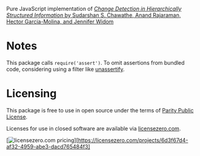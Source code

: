 Pure JavaScript implementation of [_Change Detection in Hierarchically Structured Information_ by Sudarshan S. Chawathe, Anand Rajaraman, Hector Garcia-Molina, and Jennifer Widom][paper]

[paper]: http://infolab.stanford.edu/c3/papers/html/tdiff3-8/tdiff3-8.html

# Notes

This package calls `require('assert')`.  To omit assertions from bundled code, considering using a filter like [unassertify](https://www.npmjs.com/package/unassertify).

# Licensing

This package is free to use in open source under the terms of [Parity Public License](./LICENSE).

Licenses for use in closed software are available via [licensezero.com](https://licensezero.com).

[![licensezero.com pricing](https://licensezero.com/projects/6d3f67d4-af32-4959-abe3-dacd765484f3/badge.svg)][https://licensezero.com/projects/6d3f67d4-af32-4959-abe3-dacd765484f3]

